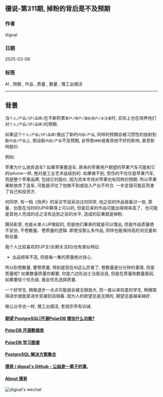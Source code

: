 ## 德说-第311期, 掉粉的背后是不及预期   
                                                                                                          
### 作者                                                                              
digoal                                                                              
                                                                                     
### 日期                                                                                   
2025-03-08                                                                          
                                                                                  
### 标签                                                                                
AI , 预期 , 作品 , 质量 , 数量 , 慢工出细活            
                                                                                                    
----                                                                                  
                                                                                                
## 背景   
当`个人/产品/IP(品牌)`在不断积累`客户/用户/潜在用户/关注者`时, 实际上也在培养他们对`个人/产品/IP(品牌)`的预期.    
  
如果这个`个人/产品/IP(品牌)`推出了新的`内容/产品`, 同样的预期会被习惯性的投射到新`内容/产品`上, 假设新`内容/产品`不及预期, 会导致`掉粉`或者其他不好的影响, 甚至影响股价.    
  
例如:  
  
苹果为什么放弃造车? 如果苹果要造车, 原来的苹果用户期望的苹果汽车可能和它的iphone一样, 绝对是工业艺术品级别的. 如果做不到, 受伤的不仅仅是苹果汽车, 而是整个苹果品牌, 包括它的股价, 因为资本市场对苹果也有同样的预期. 所以苹果果断放弃了造车, 可能是评估了他做不到或投入产出不符合. 一步走错可能反而害了自己和投资方.       
  
何同学, 有一档《扬声》的采访节目采访过何同学, 他之前的作品我看过一些, 质量、创意在当时的UP中算得上可以的, 但是后来的作品可能出得频率高了、也可能是其他人完成的总之没有达到之前的水平, 造成的后果就是掉粉.    
  
飓风影音, 也是从单人UP做起的, 但是他们秉承的就是可以慢出, 但是作品质量绝不妥协, 不卷数量、卷质量的逻辑. 即使没那么多作品, 同样也能保持高的浏览量和粉丝量.    
  
我个人比较喜欢的UP主(长期关注的)也有类似特征:  
- 出品频率不高, 但是每一集的质量绝对良心.  
  
所以别卷数量, 要卷质量, 特别是现在AI这么厉害了, 卷数量是分分钟的事情, 但是质量呢? 如果数量质量你都要, 你是六边形战士当我没说, 但是在质量和数量面前, 如果要给个优先级, 我会优先选择质量.    
    
一个好学生, 稍微退步一点点可能就会被无限放大, 而一直以来较差的学生, 稍微取得进步就能拿进步奖被刮目相看. 因为人的欲望总是无限的, 期望总是越来越好.     
    
做公众号也一样, 慢工出细活, 老祖宗早有训诫.  
    
  
  
#### [期望 PostgreSQL|开源PolarDB 增加什么功能?](https://github.com/digoal/blog/issues/76 "269ac3d1c492e938c0191101c7238216")
  
  
#### [PolarDB 开源数据库](https://openpolardb.com/home "57258f76c37864c6e6d23383d05714ea")
  
  
#### [PolarDB 学习图谱](https://www.aliyun.com/database/openpolardb/activity "8642f60e04ed0c814bf9cb9677976bd4")
  
  
#### [PostgreSQL 解决方案集合](../201706/20170601_02.md "40cff096e9ed7122c512b35d8561d9c8")
  
  
#### [德哥 / digoal's Github - 公益是一辈子的事.](https://github.com/digoal/blog/blob/master/README.md "22709685feb7cab07d30f30387f0a9ae")
  
  
#### [About 德哥](https://github.com/digoal/blog/blob/master/me/readme.md "a37735981e7704886ffd590565582dd0")
  
  
![digoal's wechat](../pic/digoal_weixin.jpg "f7ad92eeba24523fd47a6e1a0e691b59")
  
